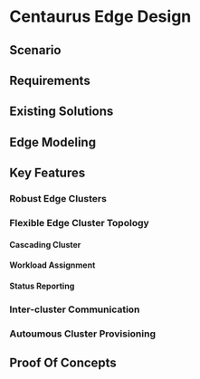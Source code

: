 # Centaurus Edge Design

## Scenario


## Requirements


## Existing Solutions


## Edge Modeling

## Key Features

### Robust Edge Clusters

### Flexible Edge Cluster Topology

#### Cascading Cluster

#### Workload Assignment

#### Status Reporting

### Inter-cluster Communication

### Autoumous Cluster Provisioning

## Proof Of Concepts


